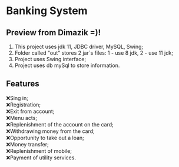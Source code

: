 # Banking System

## Preview from Dimazik =)!
1. This project uses jdk 11, JDBC driver, MySQL, Swing;
2. Folder called "out" stores 2 jar`s files: 1 - use 8 jdk, 2 - use 11 jdk;
3. Project uses Swing interface;
4. Project uses db mySql to store information.

## Features
:x:Sing in;
<br>:x:Registration;
<br>:x:Exit from account;
<br>:x:Menu acts;
<br>:x:Replenishment of the account on the card;
<br>:x:Withdrawing money from the card;
<br>:x:Opportunity to take out a loan;
<br>:x:Money transfer;
<br>:x:Replenishment of mobile;
<br>:x:Payment of utility services.
